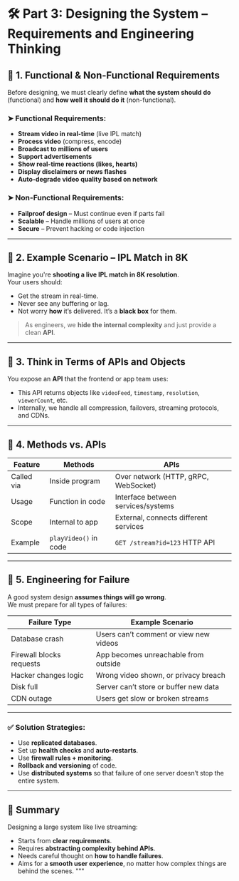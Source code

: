 
# 🛠️ Part 3: Designing the System – Requirements and Engineering Thinking

## 🔹 1. Functional & Non-Functional Requirements

Before designing, we must clearly define **what the system should do** (functional) and **how well it should do it** (non-functional).

### ➤ Functional Requirements:
- **Stream video in real-time** (live IPL match)
- **Process video** (compress, encode)
- **Broadcast to millions of users**
- **Support advertisements**
- **Show real-time reactions (likes, hearts)**
- **Display disclaimers or news flashes**
- **Auto-degrade video quality based on network**

### ➤ Non-Functional Requirements:
- **Failproof design** – Must continue even if parts fail
- **Scalable** – Handle millions of users at once
- **Secure** – Prevent hacking or code injection

---

## 🔹 2. Example Scenario – IPL Match in 8K

Imagine you're **shooting a live IPL match in 8K resolution**.  
Your users should:
- Get the stream in real-time.
- Never see any buffering or lag.
- Not worry **how** it’s delivered. It’s a **black box** for them.

> As engineers, we **hide the internal complexity** and just provide a clean **API**.

---

## 🔹 3. Think in Terms of APIs and Objects

You expose an **API** that the frontend or app team uses:
- This API returns objects like `videoFeed`, `timestamp`, `resolution`, `viewerCount`, etc.
- Internally, we handle all compression, failovers, streaming protocols, and CDNs.

---

## 🔹 4. Methods vs. APIs

| Feature     | Methods                            | APIs                                     |
|-------------|------------------------------------|------------------------------------------|
| Called via  | Inside program                     | Over network (HTTP, gRPC, WebSocket)     |
| Usage       | Function in code                   | Interface between services/systems       |
| Scope       | Internal to app                    | External, connects different services     |
| Example     | `playVideo()` in code              | `GET /stream?id=123` HTTP API            |

---

## 🔹 5. Engineering for Failure

A good system design **assumes things will go wrong**.  
We must prepare for all types of failures:

| Failure Type | Example Scenario |
|--------------|------------------|
| Database crash | Users can’t comment or view new videos |
| Firewall blocks requests | App becomes unreachable from outside |
| Hacker changes logic | Wrong video shown, or privacy breach |
| Disk full | Server can’t store or buffer new data |
| CDN outage | Users get slow or broken streams |

---

### ✅ Solution Strategies:
- Use **replicated databases**.
- Set up **health checks** and **auto-restarts**.
- Use **firewall rules + monitoring**.
- **Rollback and versioning** of code.
- Use **distributed systems** so that failure of one server doesn’t stop the entire system.

---

## 🧠 Summary

Designing a large system like live streaming:
- Starts from **clear requirements**.
- Requires **abstracting complexity behind APIs**.
- Needs careful thought on **how to handle failures**.
- Aims for a **smooth user experience**, no matter how complex things are behind the scenes.
"""
